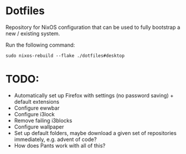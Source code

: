 # Dotfiles

Repository for NixOS configuration that can be used to fully bootstrap a new / existing system.

Run the following command:

```
sudo nixos-rebuild --flake ./dotfiles#desktop
```

# TODO:

* Automatically set up Firefox with settings (no password saving) + default extensions
* Configure ewwbar
* Configure i3lock
* Remove failing i3blocks
* Configure wallpaper
* Set up default folders, maybe download a given set of repositories immediately, e.g. advent of code?
* How does Pants work with all of this?
